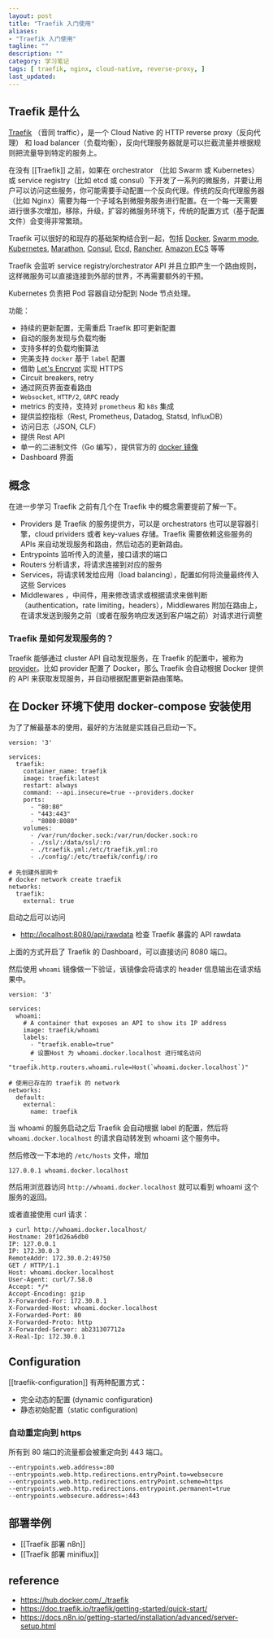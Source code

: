 ```yaml
---
layout: post
title: "Traefik 入门使用"
aliases: 
- "Traefik 入门使用"
tagline: ""
description: ""
category: 学习笔记
tags: [ traefik, nginx, cloud-native, reverse-proxy, ]
last_updated:
---
```



## Traefik 是什么

[Traefik](https://github.com/traefik/traefik) （音同 traffic），是一个 Cloud Native 的 HTTP reverse proxy（反向代理） 和 load balancer（负载均衡），反向代理服务器就是可以拦截流量并根据规则把流量导到特定的服务上。

在没有 [[Traefik]] 之前，如果在 orchestrator （比如 Swarm 或 Kubernetes） 或 service registry（比如 etcd 或 consul）下开发了一系列的微服务，并要让用户可以访问这些服务，你可能需要手动配置一个反向代理。传统的反向代理服务器（比如 Nginx）需要为每一个子域名到微服务服务进行配置。在一个每一天需要进行很多次增加，移除，升级，扩容的微服务环境下，传统的配置方式（基于配置文件）会变得非常繁琐。

Traefik 可以很好的和现存的基础架构结合到一起，包括 [Docker](https://www.docker.com/), [Swarm mode](https://docs.docker.com/engine/swarm/), [Kubernetes](https://kubernetes.io/), [Marathon](https://mesosphere.github.io/marathon/), [Consul](https://www.consul.io/), [Etcd](https://coreos.com/etcd/), [Rancher](https://rancher.com/), [Amazon ECS](https://aws.amazon.com/ecs) 等等

Traefik 会监听 service registry/orchestrator API 并且立即产生一个路由规则，这样微服务可以直接连接到外部的世界，不再需要额外的干预。

Kubernetes 负责把 Pod 容器自动分配到 Node 节点处理。

功能：

- 持续的更新配置，无需重启 Traefik 即可更新配置
- 自动的服务发现与负载均衡
- 支持多样的负载均衡算法
- 完美支持 `docker` 基于 `label` 配置
- 借助 [Let's Encrypt](https://letsencrypt.org/) 实现 HTTPS
- Circuit breakers, retry
- 通过网页界面查看路由
- `Websocket`, `HTTP/2`, `GRPC` ready
- metrics 的支持，支持对 `prometheus` 和 `k8s` 集成
- 提供监控指标（Rest, Prometheus, Datadog, Statsd, InfluxDB）
- 访问日志（JSON, CLF）
- 提供 Rest API
- 单一的二进制文件（Go 编写），提供官方的 [docker 镜像](https://hub.docker.com/r/_/traefik/)
- Dashboard 界面

## 概念
在进一步学习 Traefik 之前有几个在 Traefik 中的概念需要提前了解一下。

- Providers 是 Traefik 的服务提供方，可以是 orchestrators 也可以是容器引擎，cloud prividers 或者 key-values 存储。Traefik 需要依赖这些服务的 APIs 来自动发现服务和路由，然后动态的更新路由。
- Entrypoints 监听传入的流量，接口请求的端口
- Routers 分析请求，将请求连接到对应的服务
- Services，将请求转发给应用（load balancing），配置如何将流量最终传入这些 Services
- Middlewares ，中间件，用来修改请求或根据请求来做判断（authentication，rate limiting，headers），Middlewares 附加在路由上，在请求发送到服务之前（或者在服务响应发送到客户端之前）对请求进行调整

### Traefik 是如何发现服务的？
Traefik 能够通过 cluster API 自动发现服务，在 Traefik 的配置中，被称为 [provider](https://doc.traefik.io/traefik/providers/overview/)。比如 provider 配置了 Docker，那么 Traefik 会自动根据 Docker 提供的 API 来获取发现服务，并自动根据配置更新路由策略。

## 在 Docker 环境下使用 docker-compose 安装使用

为了了解最基本的使用，最好的方法就是实践自己启动一下。

```
version: '3'

services:
  traefik:
    container_name: traefik
    image: traefik:latest
    restart: always
    command: --api.insecure=true --providers.docker
    ports:
      - "80:80"
      - "443:443"
      - "8080:8080"
    volumes:
      - /var/run/docker.sock:/var/run/docker.sock:ro
      - ./ssl/:/data/ssl/:ro
      - ./traefik.yml:/etc/traefik.yml:ro
      - ./config/:/etc/traefik/config/:ro
      
# 先创建外部网卡
# docker network create traefik
networks:
  traefik:
    external: true
```

启动之后可以访问

- <http://localhost:8080/api/rawdata> 检查 Traefik 暴露的 API rawdata

上面的方式开启了 Traefik 的 Dashboard，可以直接访问 8080 端口。

然后使用 `whoami` 镜像做一下验证，该镜像会将请求的 header 信息输出在请求结果中。

```
version: '3'

services:
  whoami:
    # A container that exposes an API to show its IP address
    image: traefik/whoami
    labels:
      - "traefik.enable=true"
      # 设置Host 为 whoami.docker.localhost 进行域名访问
      - "traefik.http.routers.whoami.rule=Host(`whoami.docker.localhost`)"

# 使用已存在的 traefik 的 network
networks:
  default:
    external:
      name: traefik
```

当 whoami 的服务启动之后 Traefik 会自动根据 label 的配置，然后将 `whoami.docker.localhost` 的请求自动转发到 whoami 这个服务中。

然后修改一下本地的 `/etc/hosts` 文件，增加

    127.0.0.1 whoami.docker.localhost

然后用浏览器访问 `http://whoami.docker.localhost` 就可以看到 whoami 这个服务的返回。

或者直接使用 curl 请求：

```
❯ curl http://whoami.docker.localhost/
Hostname: 20f1d26a6db0
IP: 127.0.0.1
IP: 172.30.0.3
RemoteAddr: 172.30.0.2:49750
GET / HTTP/1.1
Host: whoami.docker.localhost
User-Agent: curl/7.58.0
Accept: */*
Accept-Encoding: gzip
X-Forwarded-For: 172.30.0.1
X-Forwarded-Host: whoami.docker.localhost
X-Forwarded-Port: 80
X-Forwarded-Proto: http
X-Forwarded-Server: ab231307712a
X-Real-Ip: 172.30.0.1
```


## Configuration
[[traefik-configuration]] 有两种配置方式：

- 完全动态的配置 (dynamic configuration)
- 静态初始配置（static configuration)


### 自动重定向到 https

所有到 80 端口的流量都会被重定向到 443 端口。

```
--entrypoints.web.address=:80
--entrypoints.web.http.redirections.entryPoint.to=websecure
--entrypoints.web.http.redirections.entryPoint.scheme=https
--entrypoints.web.http.redirections.entrypoint.permanent=true
--entrypoints.websecure.address=:443
```


## 部署举例

- [[Traefik 部署 n8n]]
- [[Traefik 部署 miniflux]]

## reference

- <https://hub.docker.com/_/traefik>
- <https://doc.traefik.io/traefik/getting-started/quick-start/>
- <https://docs.n8n.io/getting-started/installation/advanced/server-setup.html>